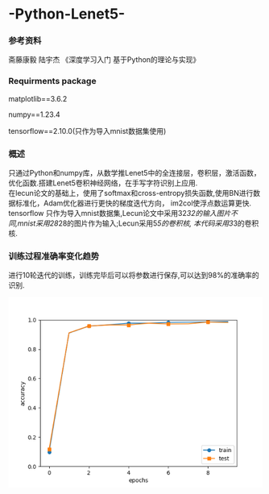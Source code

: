 # -Python-Lenet5-

### 参考资料
斋藤康毅 陆宇杰 《深度学习入门 基于Python的理论与实现》  
### Requirments package
matplotlib==3.6.2 

numpy==1.23.4 

tensorflow==2.10.0(只作为导入mnist数据集使用)
### 概述
只通过Python和numpy库，从数学推Lenet5中的全连接层，卷积层，激活函数，优化函数.搭建Lenet5卷积神经网络，在手写字符识别上应用.  
在lecun论文的基础上，使用了softmax和cross-entropy损失函数,使用BN进行数据标准化，Adam优化器进行更快的梯度迭代方向，
im2col使浮点数运算更快.
tensorflow 只作为导入mnist数据集,Lecun论文中采用32*32的输入图片不同,mnist采用28*28的图片作为输入;Lecun采用5*5的卷积核,
本代码采用3*3的卷积核.
### 训练过程准确率变化趋势
进行10轮迭代的训练，训练完毕后可以将参数进行保存,可以达到98%的准确率的识别.

![](img.png)
